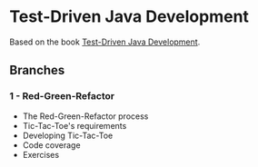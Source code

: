 # Test-Driven Java Development

Based on the book [Test-Driven Java Development](https://www.amazon.com/Test-Driven-Java-Development-end-end/dp/1788836111/ref=dp_ob_title_bk).

## Branches

### 1 - Red-Green-Refactor

- The Red-Green-Refactor process
- Tic-Tac-Toe's requirements
- Developing Tic-Tac-Toe
- Code coverage
- Exercises